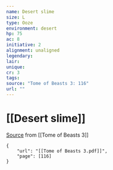 ```yaml
---
name: Desert slime
size: L
type: Ooze
environment: desert
hp: 75
ac: 8
initiative: 2
alignment: unaligned
legendary: 
lair: 
unique: 
cr: 3
tags: 
source: "Tome of Beasts 3: 116"
url: ""
---
```

# [[Desert slime]]

[Source](zotero://open-pdf/library/items/BLGR9HVR?page=116) from [[Tome of Beasts 3]]

```pdf
{
	"url": "[[Tome of Beasts 3.pdf]]",
	"page": [116]
}
```

